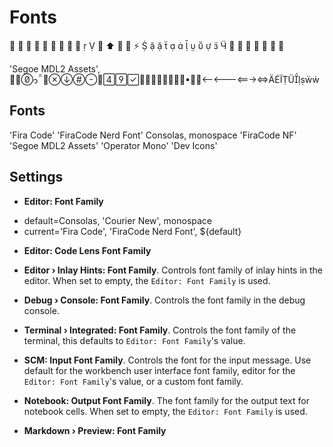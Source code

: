 # Fonts

        
  ⬇ ⬆ ➡ ⬅ ⚡         
    
       



'Segoe MDL2 Assets', 



## Fonts
'Fira Code'
'FiraCode Nerd Font'
Consolas,
monospace
'FiraCode NF'
'Segoe MDL2 Assets'
'Operator Mono'
'Dev Icons'


## Settings
- __Editor: Font Family__
+ default=Consolas, 'Courier New', monospace
+ current='Fira Code', 'FiraCode Nerd Font', ${default}

- __Editor: Code Lens Font Family__
- __Editor › Inlay Hints: Font Family__. Controls font family of inlay hints in the editor. When set to empty, the `Editor: Font Family` is used.

- __Debug › Console: Font Family__. Controls the font family in the debug console.
- __Terminal › Integrated: Font Family__. Controls the font family of the terminal, this defaults to `Editor: Font Family`'s value.
- __SCM: Input Font Family__. Controls the font for the input message. Use default for the workbench user interface font family, editor for the `Editor: Font Family`'s value, or a custom font family.
- __Notebook: Output Font Family__. The font family for the output text for notebook cells. When set to empty, the `Editor: Font Family` is used.
- __Markdown › Preview: Font Family__

